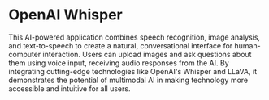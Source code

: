 # OpenAI Whisper

This AI-powered application combines speech recognition, image analysis, and text-to-speech to create a natural, conversational interface for human-computer interaction. Users can upload images and ask questions about them using voice input, receiving audio responses from the AI. By integrating cutting-edge technologies like OpenAI's Whisper and LLaVA, it demonstrates the potential of multimodal AI in making technology more accessible and intuitive for all users.

